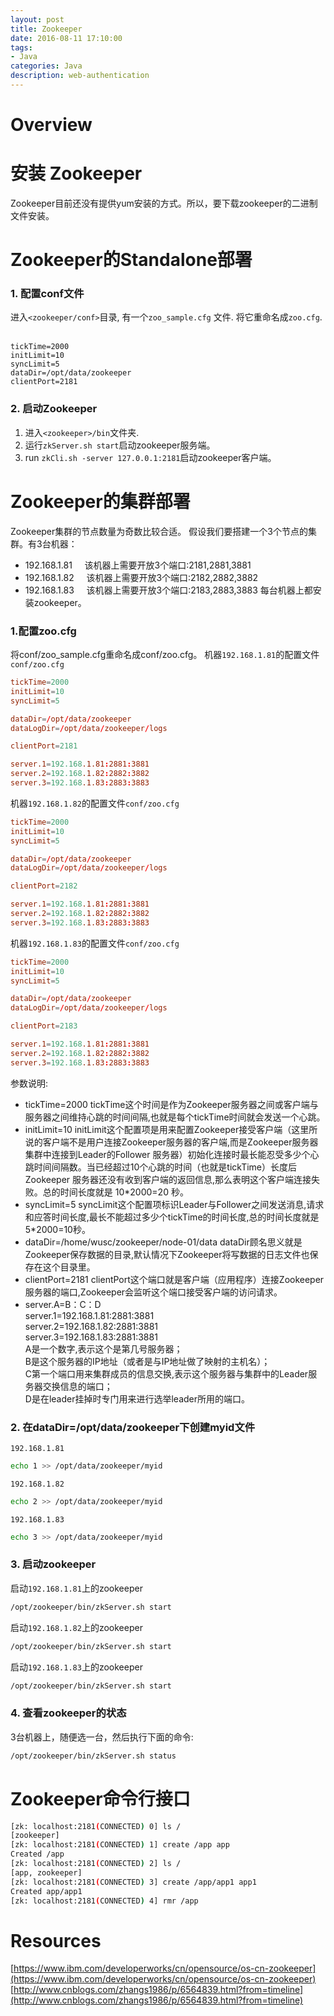 ```yaml
---
layout: post
title: Zookeeper
date: 2016-08-11 17:10:00
tags:
- Java
categories: Java
description: web-authentication
---
```


# Overview               

# 安装 Zookeeper
Zookeeper目前还没有提供yum安装的方式。所以，要下载zookeeper的二进制文件安装。


# Zookeeper的Standalone部署
### 1. 配置conf文件
进入`<zookeeper/conf>`目录, 有一个`zoo_sample.cfg` 文件. 将它重命名成`zoo.cfg`.        
```text
tickTime=2000
initLimit=10
syncLimit=5
dataDir=/opt/data/zookeeper
clientPort=2181
```
### 2. 启动Zookeeper
1. 进入`<zookeeper>/bin`文件夹.    
2. 运行`zkServer.sh start`启动zookeeper服务端。    
3. run `zkCli.sh -server 127.0.0.1:2181`启动zookeeper客户端。

# Zookeeper的集群部署
Zookeeper集群的节点数量为奇数比较合适。
假设我们要搭建一个3个节点的集群。有3台机器：
* 192.168.1.81     该机器上需要开放3个端口:2181,2881,3881
* 192.168.1.82     该机器上需要开放3个端口:2182,2882,3882
* 192.168.1.83     该机器上需要开放3个端口:2183,2883,3883
每台机器上都安装zookeeper。

### 1.配置zoo.cfg
将conf/zoo_sample.cfg重命名成conf/zoo.cfg。
机器`192.168.1.81`的配置文件`conf/zoo.cfg`    
```conf
tickTime=2000
initLimit=10
syncLimit=5

dataDir=/opt/data/zookeeper
dataLogDir=/opt/data/zookeeper/logs

clientPort=2181

server.1=192.168.1.81:2881:3881
server.2=192.168.1.82:2882:3882
server.3=192.168.1.83:2883:3883
```

机器`192.168.1.82`的配置文件`conf/zoo.cfg`    
```conf
tickTime=2000
initLimit=10
syncLimit=5

dataDir=/opt/data/zookeeper
dataLogDir=/opt/data/zookeeper/logs

clientPort=2182

server.1=192.168.1.81:2881:3881
server.2=192.168.1.82:2882:3882
server.3=192.168.1.83:2883:3883
```

机器`192.168.1.83`的配置文件`conf/zoo.cfg`    
```conf
tickTime=2000
initLimit=10
syncLimit=5

dataDir=/opt/data/zookeeper
dataLogDir=/opt/data/zookeeper/logs

clientPort=2183

server.1=192.168.1.81:2881:3881
server.2=192.168.1.82:2882:3882
server.3=192.168.1.83:2883:3883
```

参数说明:
* tickTime=2000
tickTime这个时间是作为Zookeeper服务器之间或客户端与服务器之间维持心跳的时间间隔,也就是每个tickTime时间就会发送一个心跳。
* initLimit=10
initLimit这个配置项是用来配置Zookeeper接受客户端（这里所说的客户端不是用户连接Zookeeper服务器的客户端,而是Zookeeper服务器集群中连接到Leader的Follower 服务器）初始化连接时最长能忍受多少个心跳时间间隔数。当已经超过10个心跳的时间（也就是tickTime）长度后 Zookeeper 服务器还没有收到客户端的返回信息,那么表明这个客户端连接失败。总的时间长度就是 10*2000=20 秒。
* syncLimit=5
syncLimit这个配置项标识Leader与Follower之间发送消息,请求和应答时间长度,最长不能超过多少个tickTime的时间长度,总的时间长度就是5*2000=10秒。
* dataDir=/home/wusc/zookeeper/node-01/data
dataDir顾名思义就是Zookeeper保存数据的目录,默认情况下Zookeeper将写数据的日志文件也保存在这个目录里。
* clientPort=2181
clientPort这个端口就是客户端（应用程序）连接Zookeeper服务器的端口,Zookeeper会监听这个端口接受客户端的访问请求。
* server.A=B：C：D    
server.1=192.168.1.81:2881:3881    
server.2=192.168.1.82:2881:3881    
server.3=192.168.1.83:2881:3881    
A是一个数字,表示这个是第几号服务器；    
B是这个服务器的IP地址（或者是与IP地址做了映射的主机名）；    
C第一个端口用来集群成员的信息交换,表示这个服务器与集群中的Leader服务器交换信息的端口；    
D是在leader挂掉时专门用来进行选举leader所用的端口。    

### 2. 在dataDir=/opt/data/zookeeper下创建myid文件
`192.168.1.81`
```bash
echo 1 >> /opt/data/zookeeper/myid 
```
`192.168.1.82`
```bash
echo 2 >> /opt/data/zookeeper/myid 
```
`192.168.1.83`
```bash
echo 3 >> /opt/data/zookeeper/myid 
```
### 3. 启动zookeeper
启动`192.168.1.81`上的zookeeper
```bash
/opt/zookeeper/bin/zkServer.sh start
```
启动`192.168.1.82`上的zookeeper
```bash
/opt/zookeeper/bin/zkServer.sh start
```
启动`192.168.1.83`上的zookeeper
```bash
/opt/zookeeper/bin/zkServer.sh start
```

### 4. 查看zookeeper的状态
3台机器上，随便选一台，然后执行下面的命令:
```bash
/opt/zookeeper/bin/zkServer.sh status
```

# Zookeeper命令行接口
```bash
[zk: localhost:2181(CONNECTED) 0] ls /
[zookeeper]
[zk: localhost:2181(CONNECTED) 1] create /app app
Created /app
[zk: localhost:2181(CONNECTED) 2] ls /
[app, zookeeper]
[zk: localhost:2181(CONNECTED) 3] create /app/app1 app1
Created app/app1
[zk: localhost:2181(CONNECTED) 4] rmr /app
```

# Resources

[https://www.ibm.com/developerworks/cn/opensource/os-cn-zookeeper](https://www.ibm.com/developerworks/cn/opensource/os-cn-zookeeper)
[http://www.cnblogs.com/zhangs1986/p/6564839.html?from=timeline](http://www.cnblogs.com/zhangs1986/p/6564839.html?from=timeline)

